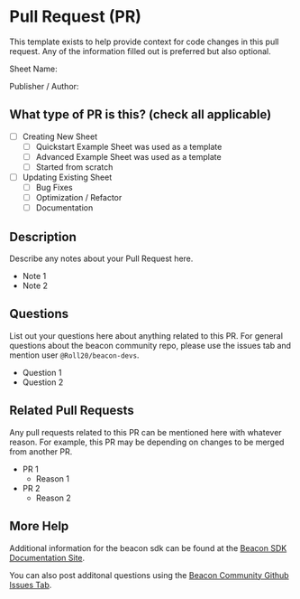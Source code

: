 # Pull Request (PR)

This template exists to help provide context for code changes in this pull request. Any of the information filled out is preferred but also optional.

Sheet Name:

Publisher / Author:

## What type of PR is this? (check all applicable)

- [ ] Creating New Sheet
  - [ ] Quickstart Example Sheet was used as a template
  - [ ] Advanced Example Sheet was used as a template
  - [ ] Started from scratch
- [ ] Updating Existing Sheet
  - [ ] Bug Fixes
  - [ ] Optimization / Refactor
  - [ ] Documentation

## Description

Describe any notes about your Pull Request here.

* Note 1
* Note 2

## Questions

List out your questions here about anything related to this PR. For general questions about the beacon community repo, please use the issues tab and mention user `@Roll20/beacon-devs`.

* Question 1
* Question 2

## Related Pull Requests

Any pull requests related to this PR can be mentioned here with whatever reason. For example, this PR may be depending on changes to be merged from another PR. 

* PR 1
  * Reason 1
* PR 2
  * Reason 2

## More Help

Additional information for the beacon sdk can be found at the
[Beacon SDK Documentation Site](https://roll20.github.io/beacon-docs/docs/guides/introduction/).

You can also post additonal questions using the 
[Beacon Community Github Issues Tab](https://github.com/Roll20/roll20-beacon-sheets/issues).
